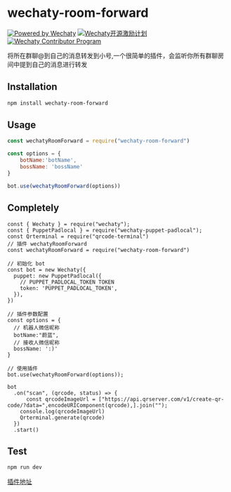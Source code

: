 

# wechaty-room-forward

[![Powered by Wechaty](https://img.shields.io/badge/Powered%20By-Wechaty-green.svg)](https://github.com/chatie/wechaty)
[![Wechaty开源激励计划](https://img.shields.io/badge/Wechaty-开源激励计划-green.svg)](https://github.com/juzibot/Welcome/wiki/Everything-about-Wechaty)
[![Wechaty Contributor Program](https://img.shields.io/badge/Wechaty-Contributor%20Program-green.svg)](https://wechaty.js.org/docs/contributor-program)

将所在群聊@到自己的消息转发到小号,一个很简单的插件，会监听你所有群聊房间中提到自己的消息进行转发

## Installation

```bash
npm install wechaty-room-forward
```
## Usage

```javascript
const wechatyRoomForward = require("wechaty-room-forward")

const options = {
    botName:'botName',
  	bossName: 'bossName'
}

bot.use(wechatyRoomForward(options))
```

## Completely

```
const { Wechaty } = require("wechaty");
const { PuppetPadlocal } = require("wechaty-puppet-padlocal");
const Qrterminal = require("qrcode-terminal")
// 插件 wechatyRoomForward
const wechatyRoomForward = require("wechaty-room-forward")

// 初始化 bot
const bot = new Wechaty({
  puppet: new PuppetPadlocal({
    // PUPPET_PADLOCAL_TOKEN TOKEN
    token: 'PUPPET_PADLOCAL_TOKEN',
  }),
})

// 插件参数配置
const options = {
  // 机器人微信昵称
  botName:"蔚蓝",
  // 接收人微信昵称
  bossName: ':)'
}

// 使用插件
bot.use(wechatyRoomForward(options));

bot
  .on("scan", (qrcode, status) => {
	  const qrcodeImageUrl = ["https://api.qrserver.com/v1/create-qr-code/?data=",encodeURIComponent(qrcode),].join("");
    console.log(qrcodeImageUrl)
    Qrterminal.generate(qrcode)
  })
  .start()
```

## Test

```bash
npm run dev
```

[插件地址](https://www.npmjs.com/package/wechaty-room-forward)

